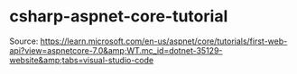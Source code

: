 # csharp-aspnet-core-tutorial
Source: https://learn.microsoft.com/en-us/aspnet/core/tutorials/first-web-api?view=aspnetcore-7.0&amp;WT.mc_id=dotnet-35129-website&amp;tabs=visual-studio-code
